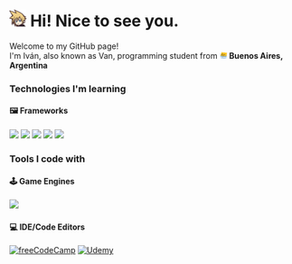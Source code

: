 <h1><img src="ff7-cloud.png" width="30"/> Hi! Nice to see you.</h1>


<p>Welcome to my GitHub page! </br> I'm Iván, also known as Van, programming student from <img src="meow_argentina.png" width="13"/> <b>Buenos Aires, Argentina</b></p>
<h3>Technologies I'm learning</h3>
<h4>🖼️ Frameworks</h4>
<img src="https://img.shields.io/badge/Express.js-%23404d59.svg?logo=express&logoColor=%2361DAFB"/>
<img src="https://img.shields.io/badge/Less-1D365D?logo=less&logoColor=fff"/>
<img src="https://img.shields.io/badge/Next.js-black?logo=next.js&logoColor=white"/>
<img src="https://img.shields.io/badge/Node.js-6DA55F?logo=node.js&logoColor=white"/>
<img src="https://img.shields.io/badge/React-%2320232a.svg?logo=react&logoColor=%2361DAFB"/>

<h3>Tools I code with</h3>
<h4>🕹️ Game Engines</h4>
<img class="unreal" src="https://img.shields.io/badge/Unreal%20Engine-%23313131.svg?logo=unrealengine&logoColor=white)"/>
<h4>💻 IDE/Code Editors</h4>

[![freeCodeCamp](https://img.shields.io/badge/freeCodeCamp-0A0A23?logo=freecodecamp&logoColor=fff)](#)
	[![Udemy](https://img.shields.io/badge/Udemy-A435F0?logo=udemy&logoColor=fff)](#)
 
